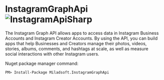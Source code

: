 # InstagramGraphApi ![InstagramApiSharp](http://s8.picofile.com/file/8336601292/insta50x.png)
The Instagram Graph API allows apps to access data in Instagram Business Accounts and Instagram Creator Accounts. By using the API, you can build apps that help Businesses and Creators manage their photos, videos, stories, albums, comments, and hashtags at scale, as well as measure social interactions with other Instagram users.


Nuget package manager command:
```
PM> Install-Package Miladsoft.InstagramGraphApi
```
